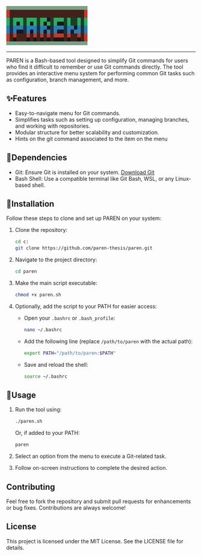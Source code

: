 
![PAREN](/src/paren.jpg)

------

PAREN is a Bash-based tool designed to simplify Git commands for users who find it difficult to remember or use Git commands directly. The tool provides an interactive menu system for performing common Git tasks such as configuration, branch management, and more.

## ✨Features
- Easy-to-navigate menu for Git commands.
- Simplifies tasks such as setting up configuration, managing branches, and working with repositories.
- Modular structure for better scalability and customization.
- Hints on the git command associated to the item on the menu

## 🧬Dependencies
- Git: Ensure Git is installed on your system. [Download Git](https://git-scm.com/)
- Bash Shell: Use a compatible terminal like Git Bash, WSL, or any Linux-based shell.

## 💉Installation
Follow these steps to clone and set up PAREN on your system:

1. Clone the repository:
   ```bash
   cd c:
   git clone https://github.com/paren-thesis/paren.git
   ```

2. Navigate to the project directory:
   ```bash
   cd paren
   ```

3. Make the main script executable:
   ```bash
   chmod +x paren.sh
   ```

4. Optionally, add the script to your PATH for easier access:
   - Open your `.bashrc` or `.bash_profile`:
     ```bash
     nano ~/.bashrc
     ```
   - Add the following line (replace `/path/to/paren` with the actual path):
     ```bash
     export PATH="/path/to/paren:$PATH"
     ```
   - Save and reload the shell:
     ```bash
     source ~/.bashrc
     ```

## 🎲Usage
1. Run the tool using:
   ```bash
   ./paren.sh
   ```
   Or, if added to your PATH:
   ```bash
   paren
   ```

2. Select an option from the menu to execute a Git-related task.

3. Follow on-screen instructions to complete the desired action.

## Contributing
Feel free to fork the repository and submit pull requests for enhancements or bug fixes. Contributions are always welcome!

## License
This project is licensed under the MIT License. See the LICENSE file for details.

